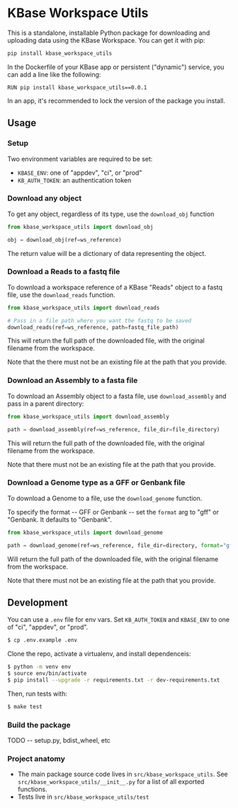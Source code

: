 # KBase Workspace Utils

This is a standalone, installable Python package for downloading and uploading data using the KBase Workspace. You can get it with pip:

```py
pip install kbase_workspace_utils
```

In the Dockerfile of your KBase app or persistent ("dynamic") service, you can add a line like the following:

```
RUN pip install kbase_workspace_utils==0.0.1
```

In an app, it's recommended to lock the version of the package you install.

## Usage

### Setup

Two environment variables are required to be set:
* `KBASE_ENV`: one of "appdev", "ci", or "prod"
* `KB_AUTH_TOKEN`: an authentication token

### Download any object

To get any object, regardless of its type, use the `download_obj` function

```py
from kbase_workspace_utils import download_obj

obj = download_obj(ref=ws_reference)
```

The return value will be a dictionary of data representing the object.

### Download a Reads to a fastq file

To download a workspace reference of a KBase "Reads" object to a fastq file, use the `download_reads` function.

```py
from kbase_workspace_utils import download_reads

# Pass in a file path where you want the fastq to be saved
download_reads(ref=ws_reference, path=fastq_file_path)
```

This will return the full path of the downloaded file, with the original filename from the workspace.

Note that the there must not be an existing file at the path that you provide.

### Download an Assembly to a fasta file

To download an Assembly object to a fasta file, use `download_assembly` and pass in a parent directory:

```py
from kbase_workspace_utils import download_assembly

path = download_assembly(ref=ws_reference, file_dir=file_directory)
```

This will return the full path of the downloaded file, with the original filename from the workspace.

Note that there must not be an existing file at the path that you provide.

### Download a Genome type as a GFF or Genbank file

To download a Genome to a file, use the `download_genome` function.

To specify the format -- GFF or Genbank -- set the `format` arg to "gff" or "Genbank. It defaults to "Genbank".

```py
from kbase_workspace_utils import download_genome

path = download_genome(ref=ws_reference, file_dir=directory, format="gff")
```

Will return the full path of the downloaded file, with the original filename from the workspace.

Note that there must not be an existing file at the path that you provide.

## Development

You can use a `.env` file for env vars. Set `KB_AUTH_TOKEN` and `KBASE_ENV` to one of "ci", 
"appdev", or "prod".

```sh
$ cp .env.example .env
```

Clone the repo, activate a virtualenv, and install dependenceis:

```sh
$ python -m venv env
$ source env/bin/activate
$ pip install --upgrade -r requirements.txt -r dev-requirements.txt
```

Then, run tests with:

```sh
$ make test
```

### Build the package

TODO -- setup.py, bdist_wheel, etc

### Project anatomy

* The main package source code lives in `src/kbase_workspace_utils`. See `src/kbase_workspace_utils/__init__.py` for a list of all exported functions.
* Tests live in `src/kbase_workspace_utils/test`
